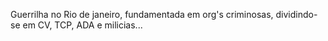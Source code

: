 Guerrilha no Rio de janeiro, fundamentada em org's criminosas, dividindo-se em CV, TCP, ADA e milicias...